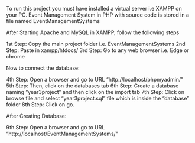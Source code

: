 To run this project you must have installed a virtual server i.e XAMPP on your PC. Event Management System in PHP with source code is stored in a file named EventManagementSystems

After Starting Apache and MySQL in XAMPP, follow the following steps

1st Step: Copy the main project folder i.e. EventManagementSystems
2nd Step: Paste in xampp/htdocs/
3rd Step: Go to any web browser i.e. Edge or chrome

Now to connect the database:

4th Step: Open a browser and go to URL “http://localhost/phpmyadmin/”
5th Step: Then, click on the databases tab
6th Step: Create a database naming “year3project” and then click on the import tab
7th Step: Click on browse file and select “year3project.sql” file which is inside the “database” folder
8th Step: Click on go.

After Creating Database:

9th Step: Open a browser and go to URL “http://localhost/EventManagementSystems/"
